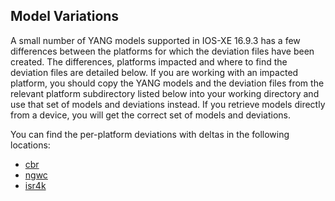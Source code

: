 ## Model Variations

A small number of YANG models supported in IOS-XE 16.9.3 has a few differences between the platforms for which the deviation files have been created. The differences, platforms impacted and where to find the deviation files are detailed below. If you are working with an impacted platform, you should copy the YANG models and the deviation files from the relevant platform subdirectory listed below into your working directory and use that set of models and deviations instead. If you retrieve models directly from a device, you will get the correct set of models and deviations.

You can find the per-platform deviations with deltas in the following locations:

* [cbr](cbr)
* [ngwc](ngwc)
* [isr4k](isr4k)
